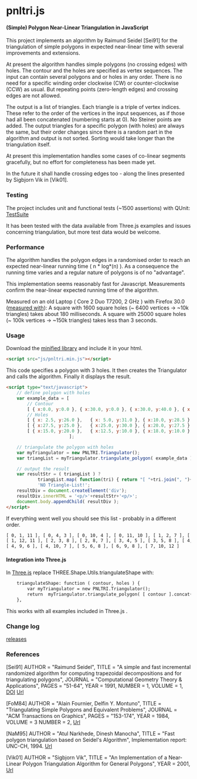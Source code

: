 pnltri.js
=========

#### (Simple) Polygon Near-Linear Triangulation in JavaScript ####

This project implements an algorithm by Raimund Seidel [Sei91] for the triangulation of simple polygons in expected near-linear time with several improvements and extensions.

At present the algorithm handles simple polygons (no crossing edges) with holes. The contour and the holes are specified as vertex sequences.
The input can contain several polygons and or holes in any order. There is no need for a specific winding order clockwise (CW) or counter-clockwise (CCW) as usual.
But repeating points (zero-length edges) and crossing edges are not allowed.

The output is a list of triangles. Each triangle is a triple of vertex indices. These refer to the order of the vertices in the input sequences, as if those had all been concatenated (numbering starts at 0). No Steiner points are added.
The output triangles for a specific polygon (with holes) are always the same, but their order changes since there is a random part in the algorithm and output is not sorted. Sorting would take longer than the triangulation itself.

At present this implementation handles some cases of co-linear segments gracefully, but no effort for completeness has been made yet.

In the future it shall handle crossing edges too - along the lines presented by Sigbjorn Vik in [Vik01].

### Testing ###

The project includes unit and functional tests (~1500 assertions) with QUnit: [TestSuite](https://github.com/jahting/pnltri.js/blob/master/test/test_pnltri_js.html)

It has been tested with the data available from Three.js examples and issues concerning triangulation, but more test data would be welcome.

### Performance ###

The algorithm handles the polygon edges in a randomised order to reach an expected near-linear running time ( n * log*(n) ). As a consequence the running time varies and a regular nature of polygons is of no "advantage".

This implementation seems reasonably fast for Javascript. Measurements confirm the near-linear expected running time of the algorithm.

Measured on an old Laptop ( Core 2 Duo T7200, 2 GHz ) with Firefox 30.0 ([measured with](https://github.com/jahting/pnltri.js/blob/master/test/triang_pnltri_js.html)):
A square with  1600 square holes (~ 6400 vertices ->  ~10k triangles) takes about 180 milliseconds.
A square with 25000 square holes (~ 100k vertices -> ~150k triangles) takes less than 3 seconds.


### Usage ###

Download the [minified library](https://raw.github.com/jahting/pnltri.js/master/build/pnltri.min.js) and include it in your html.

```html
<script src="js/pnltri.min.js"></script>
```

This code specifies a polygon with 3 holes. It then creates the Triangulator and calls the algorithm. Finally it displays the result.

```html
<script type="text/javascript">
	// define polygon with holes
	var example_data = [
		// Contour
		[ { x:0.0, y:0.0 },	{ x:30.0, y:0.0 }, { x:30.0, y:40.0 }, { x:0.0, y:40.0 } ],
		// Holes
		[ { x: 2.5, y:26.0 },	{ x: 5.0, y:31.0 }, { x:10.0, y:28.5 } ],
		[ { x:27.5, y:25.0 },	{ x:25.0, y:30.0 }, { x:20.0, y:27.5 } ],
		[ { x:15.0, y:20.0 },	{ x:12.5, y:10.0 }, { x:18.0, y:10.0 } ],
						];

	// triangulate the polygon with holes
	var myTriangulator = new PNLTRI.Triangulator();
	var triangList = myTriangulator.triangulate_polygon( example_data );

	// output the result
	var resultStr = ( triangList ) ?
			triangList.map( function(tri) { return "[ "+tri.join(", ")+" ]" } ).join(", ") :
			'NO Triangle-List!';
	resultDiv = document.createElement('div');
	resultDiv.innerHTML = '<p/>'+resultStr+'<p/>';
	document.body.appendChild( resultDiv );
</script>
```

If everything went well you should see this list - probably in a different order.
```html
[ 0, 1, 11 ], [ 0, 4, 3 ], [ 0, 10, 4 ], [ 0, 11, 10 ], [ 1, 2, 7 ], [ 1, 7, 12 ],
[ 1, 12, 11 ], [ 2, 3, 8 ], [ 2, 8, 7 ], [ 3, 4, 5 ], [ 3, 5, 8 ], [ 4, 7, 9 ],
[ 4, 9, 6 ], [ 4, 10, 7 ], [ 5, 6, 8 ], [ 6, 9, 8 ], [ 7, 10, 12 ]
```

#### Integration into Three.js ####

In [Three.js](https://github.com/mrdoob/three.js) replace THREE.Shape.Utils.triangulateShape with:

```html
	triangulateShape: function ( contour, holes ) {
		var myTriangulator = new PNLTRI.Triangulator();
		return	myTriangulator.triangulate_polygon( [ contour ].concat(holes) );
	},
```

This works with all examples included in Three.js .

### Change log ###

[releases](https://github.com/jahting/pnltri.js/releases)

### References ###

[Sei91]
	AUTHOR = "Raimund Seidel",
	TITLE = "A simple and fast incremental randomized algorithm for computing trapezoidal decompositions and for triangulating polygons",
	JOURNAL = "Computational Geometry Theory & Applications",
	PAGES = "51-64",
	YEAR = 1991,
	NUMBER = 1,
	VOLUME = 1,
	[DOI](http://dx.doi.org/10.1016/0925-7721(91)90012-4)
	[Url](http://www.ime.usp.br/~walterfm/cursos/mac0331/2006/seidel.pdf)

[FoM84]
	AUTHOR = "Alain Fournier, Delfin Y. Montuno",
	TITLE = "Triangulating Simple Polygons and Equivalent Problems",
	JOURNAL = "ACM Transactions on Graphics",
	PAGES = "153-174",
	YEAR = 1984,
	VOLUME = 3
	NUMBER = 2,
	[Url](http://dl.acm.org/citation.cfm?doid=357337.357341)

[NaM95]
	AUTHOR = "Atul Narkhede, Dinesh Manocha",
	TITLE = "Fast polygon triangulation based on Seidel's Algorithm",
			Implementation report: UNC-CH, 1994.
	[Url](http://www.cs.unc.edu/~dm/CODE/GEM/chapter.html)

[Vik01]
	AUTHOR = "Sigbjorn Vik",
	TITLE = "An Implementation of a Near-Linear Polygon Triangulation Algorithm for General Polygons",
	YEAR = 2001,
	[Url](http://sigbjorn.vik.name/projects/Triangulation.pdf)


